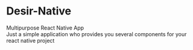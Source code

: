 # Desir-Native
Multipurpose React Native App<br>
Just a simple application who provides you several components for your react native project
